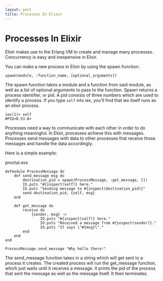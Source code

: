 ```yaml
---
layout: post
title: Processes In Elixir
---
```


Processes In Elixir
===================

Elixir makes use to the Erlang VM to create and manage many processes. Concurrency is easy and inexpensive in Elixir.

You can make a new process in Elixir by using the spawn function:

	spawn(module, :function_name, [optional_arguments])

The spawn function takes a module and a function from said module, as well as a list of optional arguments to pass to the function. Spawn returns a process identifier, or pid. A pid consists of three numbers which are used to identify a process. If you type `self` into iex, you'll find that iex itself runs as an elixir process.

	iex(1)> self
	#PID<0.53.0>

Processes need a way to communicate with each other in order to do anything meaningful. In Elixir, processes achieve this with messages. Processes send messages with data to other processes that receive those messages and handle the data accordingly. 

Here is a simple example:

proctut.exs

	defmodule ProcessMessage do
		def send_message msg do
			destination_pid = spawn(ProcessMessage, :get_message, [])
			IO.puts "#{inspect(self)} here." 
			IO.puts "Sending message to #{inspect(destination_pid)}"
			send destination_pid, {self, msg}
		end	

		def get_message do
			receive do
				{sender, msg} -> 
					IO.puts "#{inspect(self)} here."
					IO.puts "Received a message from #{inspect(sender)}." 
					IO.puts "It says \"#{msg}\"."
			end
		end
	end

	ProcessMessage.send_message "Why hello there!"

The send_message function takes in a string which will get sent to a process it creates. The created process will run the get_message function, which just waits until it receives a message. It prints the pid of the process that sent the message as well as the message itself. It then terminates.
